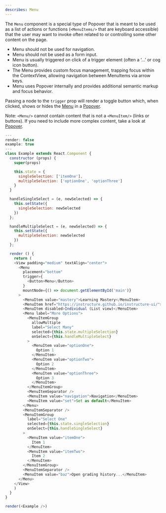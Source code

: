 ```yaml
---
describes: Menu
---
```


The `Menu` component is a special type of Popover that is meant to be used as a list of actions or functions (`<MenuItems/>` that are keyboard accessible)  that the user may want to invoke often related to or controlling some other content on the page.

- Menu should not be used for navigation.
- Menu should not be used as a form input.
- Menu is usually triggered on click of a trigger element (often a ‘...’ or cog icon button).
- The Menu provides custom focus management, trapping focus within the ContextView, allowing navigation between MenuItems via arrow keys.
- Menu uses Popover internally and provides additional semantic markup and focus behavior.

Passing a node to the `trigger` prop will render a toggle button which, when clicked, shows or hides
the [Menu](#Menu) in a [Popover](#Popover).

Note: `<Menu/>` cannot contain content that is not a `<MenuItem/>` (links or buttons). If
you need to include more complex content, take a look at [Popover](#Popover).

```js
---
render: false
example: true
---
class Example extends React.Component {
  constructor (props) {
    super(props)

    this.state = {
      singleSelection: ['itemOne'],
      multipleSelection: ['optionOne', 'optionThree']
    }
  }

  handleSingleSelect = (e, newSelected) => {
    this.setState({
      singleSelection: newSelected
    })
  };

  handleMultipleSelect = (e, newSelected) => {
    this.setState({
      multipleSelection: newSelected
    })
  };

  render () {
    return (
    <View padding="medium" textAlign="center">
      <Menu
        placement="bottom"
        trigger={
          <Button>Menu</Button>
        }
        mountNode={() => document.getElementById('main')}
      >
        <MenuItem value="mastery">Learning Mastery</MenuItem>
        <MenuItem href="https://instructure.github.io/instructure-ui/">Default (Grid view)</MenuItem>
        <MenuItem disabled>Individual (List view)</MenuItem>
        <Menu label="More Options">
          <MenuItemGroup
            allowMultiple
            label="Select Many"
            selected={this.state.multipleSelection}
            onSelect={this.handleMultipleSelect}
          >
            <MenuItem value="optionOne">
              Option 1
            </MenuItem>
            <MenuItem value="optionTwo">
              Option 2
            </MenuItem>
            <MenuItem value="optionThree">
              Option 3
            </MenuItem>
          </MenuItemGroup>
          <MenuItemSeparator />
          <MenuItem value="navigation">Navigation</MenuItem>
          <MenuItem value="set">Set as default</MenuItem>
        </Menu>
        <MenuItemSeparator />
        <MenuItemGroup
          label="Select One"
          selected={this.state.singleSelection}
          onSelect={this.handleSingleSelect}
        >
          <MenuItem value="itemOne">
            Item 1
          </MenuItem>
          <MenuItem value="itemTwo">
            Item 2
          </MenuItem>
        </MenuItemGroup>
        <MenuItemSeparator />
        <MenuItem value="baz">Open grading history...</MenuItem>
      </Menu>
    </View>
    )
  }
}

render(<Example />)
```

